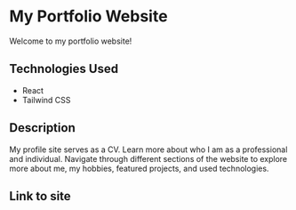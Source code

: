 # My Portfolio Website

Welcome to my portfolio website!

## Technologies Used

- React
- Tailwind CSS

## Description

My profile site serves as a CV. Learn more about who I am as a professional and individual.
Navigate through different sections of the website to explore more about me, my hobbies, featured projects, and used technologies.

## Link to site

